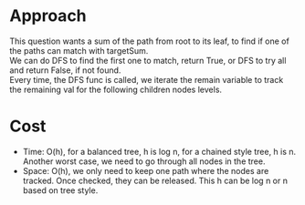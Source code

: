 # Approach
This question wants a sum of the path from root to its leaf, to find if one of the paths can match with targetSum.  
We can do DFS to find the first one to match, return True, or DFS to try all and return False, if not found.  
Every time, the DFS func is called, we iterate the remain variable to track the remaining val for the following children nodes levels.  

# Cost
- Time: O(h), for a balanced tree, h is log n, for a chained style tree, h is n. Another worst case, we need to go through all nodes in the tree.  
- Space: O(h), we only need to keep one path where the nodes are tracked. Once checked, they can be released. This h can be log n or n based on tree style. 